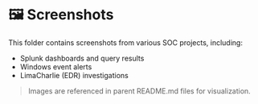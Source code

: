 # 🖼 Screenshots

This folder contains screenshots from various SOC projects, including:

- Splunk dashboards and query results
- Windows event alerts
- LimaCharlie (EDR) investigations

> Images are referenced in parent README.md files for visualization.
